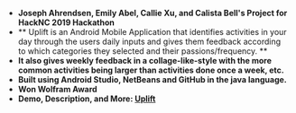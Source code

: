 - **Joseph Ahrendsen, Emily Abel, Callie Xu, and Calista Bell's Project for HackNC 2019 Hackathon**
- ** Uplift is an Android Mobile Application that identifies activities in your day through the users daily inputs and gives them feedback according to which categories they selected and their passions/frequency. **
- **It also gives weekly feedback in a collage-like-style with the more common activities being larger than activities done once a week, etc.**
- **Built using Android Studio, NetBeans and GitHub in the java language.**
- **Won Wolfram Award**
- **Demo, Description, and More: [Uplift](https://devpost.com/software/uplift-f4hl0d)**

